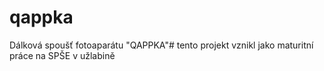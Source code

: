 # qappka
Dálková spoušť fotoaparátu "QAPPKA"#
tento projekt vznikl jako maturitní práce na SPŠE v užlabině

